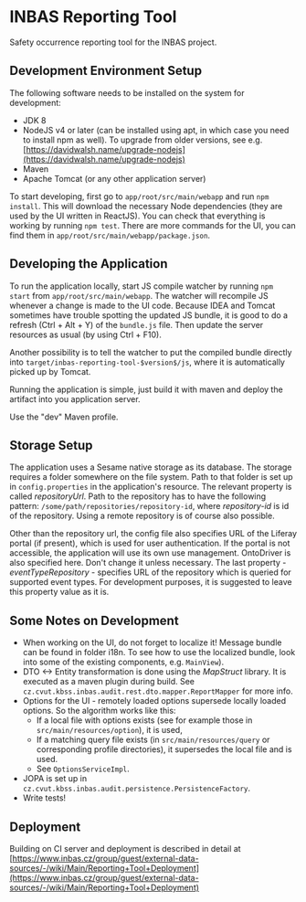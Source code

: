 # INBAS Reporting Tool

Safety occurrence reporting tool for the INBAS project.

## Development Environment Setup

The following software needs to be installed on the system for development:

- JDK 8
- NodeJS v4 or later (can be installed using apt, in which case you need to install npm as well). To upgrade from older versions, see e.g. [https://davidwalsh.name/upgrade-nodejs](https://davidwalsh.name/upgrade-nodejs)
- Maven
- Apache Tomcat (or any other application server)

To start developing, first go to `app/root/src/main/webapp` and run `npm install`. This will download the necessary Node dependencies
(they are used by the UI written in ReactJS). You can check that everything is working by running `npm test`.
There are more commands for the UI, you can find them in `app/root/src/main/webapp/package.json`.

## Developing the Application

To run the application locally, start JS compile watcher by running `npm start` from `app/root/src/main/webapp`. The watcher will
recompile JS whenever a change is made to the UI code. Because IDEA and Tomcat sometimes have trouble spotting the updated JS bundle,
it is good to do a refresh (Ctrl + Alt + Y) of the `bundle.js` file. Then update the server resources as usual (by using Ctrl + F10).

Another possibility is to tell the watcher to put the compiled bundle directly into `target/inbas-reporting-tool-$version$/js`, where it
is automatically picked up by Tomcat.

Running the application is simple, just build it with maven and deploy the artifact into you application server.

Use the "dev" Maven profile.

## Storage Setup

The application uses a Sesame native storage as its database. The storage requires a folder somewhere on the file system. Path to that
folder is set up in `config.properties` in the application's resource. The relevant property is called _repositoryUrl_. Path to the
repository has to have the following pattern: `/some/path/repositories/repository-id`, where _repository-id_ is id of the repository.
Using a remote repository is of course also possible.

Other than the repository url, the config file also specifies URL of the Liferay portal (if present), which is used for user authentication.
If the portal is not accessible, the application will use its own use management.
OntoDriver is also specified here. Don't change it unless necessary. The last property - _eventTypeRepository_ - specifies URL of the 
repository which is queried for supported event types. For development purposes, it is suggested to leave this property value as it is.

## Some Notes on Development

- When working on the UI, do not forget to localize it! Message bundle can be found in folder i18n. 
    To see how to use the localized bundle, look into some of the existing components, e.g. `MainView`).
- DTO <-> Entity transformation is done using the _MapStruct_ library. It is executed as a maven plugin during build. See
    `cz.cvut.kbss.inbas.audit.rest.dto.mapper.ReportMapper` for more info.
- Options for the UI - remotely loaded options supersede locally loaded options. So the algorithm works like this:
    - If a local file with options exists (see for example those in `src/main/resources/option`), it is used,
    - If a matching query file exists (in `src/main/resources/query` or corresponding profile directories), it supersedes the local file and is used.
    - See `OptionsServiceImpl`.
- JOPA is set up in `cz.cvut.kbss.inbas.audit.persistence.PersistenceFactory`.
- Write tests!

## Deployment

Building on CI server and deployment is described in detail at [https://www.inbas.cz/group/guest/external-data-sources/-/wiki/Main/Reporting+Tool+Deployment](https://www.inbas.cz/group/guest/external-data-sources/-/wiki/Main/Reporting+Tool+Deployment)
